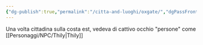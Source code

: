 ```yaml
---
{"dg-publish":true,"permalink":"/citta-and-luoghi/oxgate/","dgPassFrontmatter":true}
---
```


Una volta cittadina sulla costa est, vedeva di cattivo occhio "persone" come [[Personaggi/NPC/Thily\|Thily]]